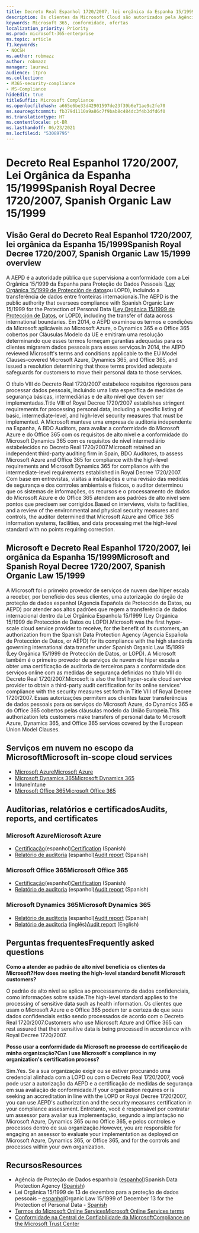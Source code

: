 ```yaml
---
title: Decreto Real Espanhol 1720/2007, lei orgânica da Espanha 15/1999
description: Os clientes da Microsoft Cloud são autorizados pela Agência de Proteção de Dados da Espanha (AEPD) a transferir dados entre fronteiras.
keywords: Microsoft 365, conformidade, ofertas
localization_priority: Priority
ms.prod: microsoft-365-enterprise
ms.topic: article
f1.keywords:
- NOCSH
ms.author: robmazz
author: robmazz
manager: laurawi
audience: itpro
ms.collection:
- M365-security-compliance
- MS-Compliance
hideEdit: true
titleSuffix: Microsoft Compliance
ms.openlocfilehash: a665e6be33d42901597de23f39b6e71ae9c2fe70
ms.sourcegitcommit: fb379d1110a9a86c7f9bab8c484dc3f4b3dfd6f0
ms.translationtype: HT
ms.contentlocale: pt-BR
ms.lasthandoff: 06/23/2021
ms.locfileid: "53089795"
---
```

# <a name="spanish-royal-decree-17202007-spanish-organic-law-151999"></a><span data-ttu-id="e2aa4-104">Decreto Real Espanhol 1720/2007, Lei Orgânica da Espanha 15/1999</span><span class="sxs-lookup"><span data-stu-id="e2aa4-104">Spanish Royal Decree 1720/2007, Spanish Organic Law 15/1999</span></span>

## <a name="spanish-royal-decree-17202007-spanish-organic-law-151999-overview"></a><span data-ttu-id="e2aa4-105">Visão Geral do Decreto Real Espanhol 1720/2007, lei orgânica da Espanha 15/1999</span><span class="sxs-lookup"><span data-stu-id="e2aa4-105">Spanish Royal Decree 1720/2007, Spanish Organic Law 15/1999 overview</span></span>

<span data-ttu-id="e2aa4-106">A AEPD é a autoridade pública que supervisiona a conformidade com a Lei Orgânica 15/1999 da Espanha para Proteção de Dados Pessoais ([Ley Orgánica 15/1999 de Protección de datos](https://www.boe.es/buscar/act.php?id=BOE-A-1999-23750)ou LOPD), incluindo a transferência de dados entre fronteiras internacionais.</span><span class="sxs-lookup"><span data-stu-id="e2aa4-106">The AEPD is the public authority that oversees compliance with Spanish Organic Law 15/1999 for the Protection of Personal Data ([Ley Orgánica 15/1999 de Protección de Datos](https://www.boe.es/buscar/act.php?id=BOE-A-1999-23750), or LOPD), including the transfer of data across international boundaries.</span></span> <span data-ttu-id="e2aa4-107">Em 2014, o AEPD examinou os termos e condições da Microsoft aplicáveis ao Microsoft Azure, o Dynamics 365 e o Office 365 cobertos por Cláusulas Modelo da UE e emitiram uma resolução determinando que esses termos forneçam garantias adequadas para os clientes migrarem dados pessoais para esses serviços.</span><span class="sxs-lookup"><span data-stu-id="e2aa4-107">In 2014, the AEPD reviewed Microsoft's terms and conditions applicable to the EU Model Clauses-covered Microsoft Azure, Dynamics 365, and Office 365, and issued a resolution determining that those terms provided adequate safeguards for customers to move their personal data to those services.</span></span>

<span data-ttu-id="e2aa4-108">O título VIII do Decreto Real 1720/2007 estabelece requisitos rigorosos para processar dados pessoais, incluindo uma lista específica de medidas de segurança básicas, intermediárias e de alto nível que devem ser implementadas.</span><span class="sxs-lookup"><span data-stu-id="e2aa4-108">Title VIII of Royal Decree 1720/2007 establishes stringent requirements for processing personal data, including a specific listing of basic, intermediate-level, and high-level security measures that must be implemented.</span></span> <span data-ttu-id="e2aa4-109">A Microsoft manteve uma empresa de auditoria independente na Espanha, A BDO Auditors, para avaliar a conformidade do Microsoft Azure e do Office 365 com os requisitos de alto nível e a conformidade do Microsoft Dynamics 365 com os requisitos de nível intermediário estabelecidos no Decreto Real 1720/2007.</span><span class="sxs-lookup"><span data-stu-id="e2aa4-109">Microsoft retained an independent third-party auditing firm in Spain, BDO Auditores, to assess Microsoft Azure and Office 365 for compliance with the high-level requirements and Microsoft Dynamics 365 for compliance with the intermediate-level requirements established in Royal Decree 1720/2007.</span></span> <span data-ttu-id="e2aa4-110">Com base em entrevistas, visitas a instalações e uma revisão das medidas de segurança e dos controles ambientais e físicos, o auditor determinou que os sistemas de informações, os recursos e o processamento de dados do Microsoft Azure e do Office 365 atendem aos padrões de alto nível sem pontos que precisem ser corrigidos.</span><span class="sxs-lookup"><span data-stu-id="e2aa4-110">Based on interviews, visits to facilities, and a review of the environmental and physical security measures and controls, the auditor determined that Microsoft Azure and Office 365 information systems, facilities, and data processing met the high-level standard with no points requiring correction.</span></span>

## <a name="microsoft-and-spanish-royal-decree-17202007-spanish-organic-law-151999"></a><span data-ttu-id="e2aa4-111">Microsoft e Decreto Real Espanhol 1720/2007, lei orgânica da Espanha 15/1999</span><span class="sxs-lookup"><span data-stu-id="e2aa4-111">Microsoft and Spanish Royal Decree 1720/2007, Spanish Organic Law 15/1999</span></span>

<span data-ttu-id="e2aa4-112">A Microsoft foi o primeiro provedor de serviços de nuvem dae hiper escala a receber, por benefício dos seus clientes, uma autorização do órgão de proteção de dados espanhol (Agencia Española de Protección de Datos, ou AEPD) por atender aos altos padrões que regem a transferência de dados internacional dentro da Lei Orgânica Espanhola 15/1999 (Ley Orgánica 15/1999 de Protección de Datos ou LOPD).</span><span class="sxs-lookup"><span data-stu-id="e2aa4-112">Microsoft was the first hyper-scale cloud service provider to receive, for the benefit of its customers, an authorization from the Spanish Data Protection Agency (Agencia Española de Protección de Datos, or AEPD) for its compliance with the high standards governing international data transfer under Spanish Organic Law 15/1999 (Ley Orgánica 15/1999 de Protección de Datos, or LOPD).</span></span> <span data-ttu-id="e2aa4-113">A Microsoft também é o primeiro provedor de serviços de nuvem de hiper escala a obter uma certificação de auditoria de terceiros para a conformidade dos serviços online com as medidas de segurança definidas no título VIII do Decreto Real 1720/2007.</span><span class="sxs-lookup"><span data-stu-id="e2aa4-113">Microsoft is also the first hyper-scale cloud service provider to obtain a third-party audit certification for its online services' compliance with the security measures set forth in Title VIII of Royal Decree 1720/2007.</span></span> <span data-ttu-id="e2aa4-114">Essas autorizações permitem aos clientes fazer transferências de dados pessoais para os serviços do Microsoft Azure, do Dynamics 365 e do Office 365 cobertos pelas cláusulas modelo da União Europeia.</span><span class="sxs-lookup"><span data-stu-id="e2aa4-114">This authorization lets customers make transfers of personal data to Microsoft Azure, Dynamics 365, and Office 365 services covered by the European Union Model Clauses.</span></span>

## <a name="microsoft-in-scope-cloud-services"></a><span data-ttu-id="e2aa4-115">Serviços em nuvem no escopo da Microsoft</span><span class="sxs-lookup"><span data-stu-id="e2aa4-115">Microsoft in-scope cloud services</span></span>

- [<span data-ttu-id="e2aa4-116">Microsoft Azure</span><span class="sxs-lookup"><span data-stu-id="e2aa4-116">Microsoft Azure</span></span>](https://aka.ms/AzureCompliance)
- [<span data-ttu-id="e2aa4-117">Microsoft Dynamics 365</span><span class="sxs-lookup"><span data-stu-id="e2aa4-117">Microsoft Dynamics 365</span></span>](https://aka.ms/d365-compliance-list)
- <span data-ttu-id="e2aa4-118">Intune</span><span class="sxs-lookup"><span data-stu-id="e2aa4-118">Intune</span></span>
- [<span data-ttu-id="e2aa4-119">Microsoft Office 365</span><span class="sxs-lookup"><span data-stu-id="e2aa4-119">Microsoft Office 365</span></span>](https://aka.ms/o365-compliance-framework)

## <a name="audits-reports-and-certificates"></a><span data-ttu-id="e2aa4-120">Auditorias, relatórios e certificados</span><span class="sxs-lookup"><span data-stu-id="e2aa4-120">Audits, reports, and certificates</span></span>

### <a name="microsoft-azure"></a><span data-ttu-id="e2aa4-121">Microsoft Azure</span><span class="sxs-lookup"><span data-stu-id="e2aa4-121">Microsoft Azure</span></span>

- <span data-ttu-id="e2aa4-122">[Certificação](https://servicetrust.microsoft.com/ViewPage/MSComplianceGuide?command=Download&downloadType=Document&downloadId=1b6465af-d3c7-4738-be6e-3ab31c01b839&docTab=4ce99610-c9c0-11e7-8c2c-f908a777fa4d_GRC_Assessment_Reports)(espanhol)</span><span class="sxs-lookup"><span data-stu-id="e2aa4-122">[Certification](https://servicetrust.microsoft.com/ViewPage/MSComplianceGuide?command=Download&downloadType=Document&downloadId=1b6465af-d3c7-4738-be6e-3ab31c01b839&docTab=4ce99610-c9c0-11e7-8c2c-f908a777fa4d_GRC_Assessment_Reports) (Spanish)</span></span>
- <span data-ttu-id="e2aa4-123">[Relatório de auditoria](https://servicetrust.microsoft.com/ViewPage/MSComplianceGuide?command=Download&downloadType=Document&downloadId=10c093a0-1f83-43c5-8f47-3ddc481cc2e9&docTab=4ce99610-c9c0-11e7-8c2c-f908a777fa4d_GRC_Assessment_Reports) (espanhol)</span><span class="sxs-lookup"><span data-stu-id="e2aa4-123">[Audit report](https://servicetrust.microsoft.com/ViewPage/MSComplianceGuide?command=Download&downloadType=Document&downloadId=10c093a0-1f83-43c5-8f47-3ddc481cc2e9&docTab=4ce99610-c9c0-11e7-8c2c-f908a777fa4d_GRC_Assessment_Reports) (Spanish)</span></span>

### <a name="microsoft-office-365"></a><span data-ttu-id="e2aa4-124">Microsoft Office 365</span><span class="sxs-lookup"><span data-stu-id="e2aa4-124">Microsoft Office 365</span></span>

- <span data-ttu-id="e2aa4-125">[Certificação](https://servicetrust.microsoft.com/ViewPage/MSComplianceGuide?command=Download&downloadType=Document&downloadId=0455a8c5-f458-40c4-b7bb-b936b5ab99f5&docTab=4ce99610-c9c0-11e7-8c2c-f908a777fa4d_GRC_Assessment_Reports)(espanhol)</span><span class="sxs-lookup"><span data-stu-id="e2aa4-125">[Certification](https://servicetrust.microsoft.com/ViewPage/MSComplianceGuide?command=Download&downloadType=Document&downloadId=0455a8c5-f458-40c4-b7bb-b936b5ab99f5&docTab=4ce99610-c9c0-11e7-8c2c-f908a777fa4d_GRC_Assessment_Reports) (Spanish)</span></span>
- <span data-ttu-id="e2aa4-126">[Relatório de auditoria](https://servicetrust.microsoft.com/ViewPage/MSComplianceGuide?command=Download&downloadType=Document&downloadId=aecfad3e-2a46-44fd-96fb-1cbe83c6a00d&docTab=4ce99610-c9c0-11e7-8c2c-f908a777fa4d_GRC_Assessment_Reports) (espanhol)</span><span class="sxs-lookup"><span data-stu-id="e2aa4-126">[Audit report](https://servicetrust.microsoft.com/ViewPage/MSComplianceGuide?command=Download&downloadType=Document&downloadId=aecfad3e-2a46-44fd-96fb-1cbe83c6a00d&docTab=4ce99610-c9c0-11e7-8c2c-f908a777fa4d_GRC_Assessment_Reports) (Spanish)</span></span>

### <a name="microsoft-dynamics-365"></a><span data-ttu-id="e2aa4-127">Microsoft Dynamics 365</span><span class="sxs-lookup"><span data-stu-id="e2aa4-127">Microsoft Dynamics 365</span></span>

- <span data-ttu-id="e2aa4-128">[Relatório de auditoria](https://servicetrust.microsoft.com/ViewPage/MSComplianceGuide?command=Download&downloadType=Document&downloadId=1339c931-f316-4521-88fc-d60ef1d84106&docTab=4ce99610-c9c0-11e7-8c2c-f908a777fa4d_GRC_Assessment_Reports) (espanhol)</span><span class="sxs-lookup"><span data-stu-id="e2aa4-128">[Audit report](https://servicetrust.microsoft.com/ViewPage/MSComplianceGuide?command=Download&downloadType=Document&downloadId=1339c931-f316-4521-88fc-d60ef1d84106&docTab=4ce99610-c9c0-11e7-8c2c-f908a777fa4d_GRC_Assessment_Reports) (Spanish)</span></span>
- <span data-ttu-id="e2aa4-129">[Relatório de auditoria](https://servicetrust.microsoft.com/ViewPage/MSComplianceGuide?command=Download&downloadType=Document&downloadId=9efdba37-fa64-4d09-9703-714187435024&docTab=4ce99610-c9c0-11e7-8c2c-f908a777fa4d_GRC_Assessment_Reports) (inglês)</span><span class="sxs-lookup"><span data-stu-id="e2aa4-129">[Audit report](https://servicetrust.microsoft.com/ViewPage/MSComplianceGuide?command=Download&downloadType=Document&downloadId=9efdba37-fa64-4d09-9703-714187435024&docTab=4ce99610-c9c0-11e7-8c2c-f908a777fa4d_GRC_Assessment_Reports) (English)</span></span>

## <a name="frequently-asked-questions"></a><span data-ttu-id="e2aa4-130">Perguntas frequentes</span><span class="sxs-lookup"><span data-stu-id="e2aa4-130">Frequently asked questions</span></span>

<span data-ttu-id="e2aa4-131">**Como a atender ao padrão de alto nível beneficia os clientes da Microsoft?**</span><span class="sxs-lookup"><span data-stu-id="e2aa4-131">**How does meeting the high-level standard benefit Microsoft customers?**</span></span>

<span data-ttu-id="e2aa4-132">O padrão de alto nível se aplica ao processamento de dados confidenciais, como informações sobre saúde.</span><span class="sxs-lookup"><span data-stu-id="e2aa4-132">The high-level standard applies to the processing of sensitive data such as health information.</span></span> <span data-ttu-id="e2aa4-133">Os clientes que usam o Microsoft Azure e o Office 365 podem ter a certeza de que seus dados confidenciais estão sendo processados de acordo com o Decreto Real 1720/2007.</span><span class="sxs-lookup"><span data-stu-id="e2aa4-133">Customers who use Microsoft Azure and Office 365 can rest assured that their sensitive data is being processed in accordance with Royal Decree 1720/2007.</span></span>

<span data-ttu-id="e2aa4-134">**Posso usar a conformidade da Microsoft no processo de certificação de minha organização?**</span><span class="sxs-lookup"><span data-stu-id="e2aa4-134">**Can I use Microsoft's compliance in my organization's certification process?**</span></span>

<span data-ttu-id="e2aa4-135">Sim.</span><span class="sxs-lookup"><span data-stu-id="e2aa4-135">Yes.</span></span> <span data-ttu-id="e2aa4-136">Se a sua organização exigir ou se estiver procurando uma credencial alinhada com a LOPD ou com o Decreto Real 1720/2007, você pode usar a autorização da AEPD e a certificação de medidas de segurança em sua avaliação de conformidade.</span><span class="sxs-lookup"><span data-stu-id="e2aa4-136">If your organization requires or is seeking an accreditation in line with the LOPD or Royal Decree 1720/2007, you can use AEPD's authorization and the security measures certification in your compliance assessment.</span></span> <span data-ttu-id="e2aa4-137">Entretanto, você é responsável por contratar um assessor para avaliar sua implementação, segundo a implantação no Microsoft Azure, Dynamics 365 ou no Office 365, e pelos controles e processos dentro de sua organização.</span><span class="sxs-lookup"><span data-stu-id="e2aa4-137">However, you are responsible for engaging an assessor to evaluate your implementation as deployed on Microsoft Azure, Dynamics 365, or Office 365, and for the controls and processes within your own organization.</span></span>

## <a name="resources"></a><span data-ttu-id="e2aa4-138">Recursos</span><span class="sxs-lookup"><span data-stu-id="e2aa4-138">Resources</span></span>

- <span data-ttu-id="e2aa4-139">Agência de Proteção de Dados espanhola ([espanhol](https://www.agpd.es/portalwebAGPD/index-ides-idphp.php))</span><span class="sxs-lookup"><span data-stu-id="e2aa4-139">Spanish Data Protection Agency ([Spanish](https://www.agpd.es/portalwebAGPD/index-ides-idphp.php))</span></span>
- <span data-ttu-id="e2aa4-140">Lei Orgânica 15/1999 de 13 de dezembro para a proteção de dados pessoais – [espanhol](https://www.boe.es/buscar/act.php?id=BOE-A-1999-23750)</span><span class="sxs-lookup"><span data-stu-id="e2aa4-140">Organic Law 15/1999 of December 13 for the Protection of Personal Data - [Spanish](https://www.boe.es/buscar/act.php?id=BOE-A-1999-23750)</span></span>
- [<span data-ttu-id="e2aa4-141">Termos do Microsoft Online Services</span><span class="sxs-lookup"><span data-stu-id="e2aa4-141">Microsoft Online Services terms</span></span>](https://aka.ms/Online-Services-Terms)
- [<span data-ttu-id="e2aa4-142">Conformidade na Central de Confiabilidade da Microsoft</span><span class="sxs-lookup"><span data-stu-id="e2aa4-142">Compliance on the Microsoft Trust Center</span></span>](https://www.microsoft.com/trust-center/compliance/compliance-overview)
